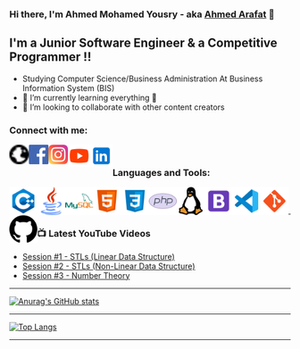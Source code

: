 ### Hi there, I'm Ahmed Mohamed Yousry - aka [Ahmed Arafat][website] 👋

<!-- [![Website](https://img.shields.io/website?label=codeSTACKr.com&style=for-the-badge&url=https%3A%2F%2Fcodestackr.com)](https://codestackr.com)
[![Twitter Follow](https://img.shields.io/twitter/follow/codeSTACKr?color=1DA1F2&logo=twitter&style=for-the-badge)](https://twitter.com/intent/follow?original_referer=https%3A%2F%2Fgithub.com%2FcodeSTACKr&screen_name=codeSTACKr) -->

## I'm a Junior Software Engineer & a Competitive Programmer !!

<!-- - 🔭 I just launched my first course: [Become A VS Code SuperHero!][course]! -->
- Studying Computer Science/Business Administration At Business Information System (BIS)
- 🌱 I’m currently learning everything 🤣
- 👯 I’m looking to collaborate with other content creators
<!-- - 🥅 2020 Goals: Contribute more to Open Source projects -->
<!-- - ⚡ Fun fact: I love to draw and play guitar / drums -->

### Connect with me:

[<img align="left" alt="NULL" width="35px" src="https://raw.githubusercontent.com/iconic/open-iconic/master/svg/globe.svg" />][website]
[<img align="left" title="Facebook" alt="Facebook" width="35px" src="/Pics/facebook.png" />][facebook]
[<img align="left" title="Instagram" alt="Instagram" width="35px" src="/Pics/instagram.png" />][instagram]
[<img align="left" title="YouTube" alt="YouTube" width="40px" src="/Pics/youtube.png" />][youtube]
[<img align="left" title="LinkedIn" alt="LinkedIn" width="40px" src="/Pics/linkedin.png" />][linkedin]

<br />

### Languages and Tools:
<img align="left" title="C++" alt="C++" width="50px" src="/Pics/cpp.png" />
<img align="left" title="Java" alt="Java" width="50px" src="/Pics/java.png" />
<img align="left" title="SQL" alt="SQL" width="50px" src="/Pics/mysql1.png" />
<img align="left" title="HTML5" alt="HTML5" width="50px" src="/Pics/html-5.png" />
<img align="left" title="CSS3" alt="CSS3" width="50px" src="/Pics/css3.png" />
<img align="left" title="PHP" alt="PHP" width="50px" src="/Pics/php.png" />
<img align="left" title="Linux" alt="Linux" width="50px" src="/Pics/linux.png" />
<img align="left" title="Bootstrap 4" alt="Bootstrap 4" width="50px" src="/Pics/bootstrap.png" />
<img align="left"  title="Visual Studio Code" alt="Visual Studio Code" width="50px" src="/Pics/visual-studio-code.png" />
<img align="left" title="Git" alt="Git" width="50px" src="/Pics/git.png" />
<img align="left" title="GitHub" alt="GitHub" width="50px" src="/Pics/github.png" />

<br />
<br />

---

### 📺 Latest YouTube Videos

<!-- YOUTUBE:START -->
- [Session #1 - STLs (Linear Data Structure)](https://youtu.be/q_FXkla98Vo)
- [Session #2 - STLs (Non-Linear Data Structure)](https://youtu.be/E3N6p3cV5YU)
- [Session #3 - Number Theory](https://youtu.be/JaGdOl4cn_0)
<!-- YOUTUBE:END -->

---


[![Anurag's GitHub stats](https://github-readme-stats.vercel.app/api?username=Ahmed-Arafat10&show_icons=true&theme=react)](https://github.com/anuraghazra/github-readme-stats)


---

[![Top Langs](https://github-readme-stats.vercel.app/api/top-langs/?username=Ahmed-Arafat10&exclude_repo=Smartys-Android-App-Csharp&langs_count=10&layout=compact&hide=ASP.NET)](https://github.com/anuraghazra/github-readme-stats)

---

[website]: NULL
[course]: http://vsCodeHero.com
[facebook]:https://www.facebook.com/AhmedArafat01
[youtube]: https://youtube.com/channel/UCqXUeSCLARmWOJEBUBPVNIg
[instagram]: https://www.instagram.com/ahmedarafat__/
[linkedin]: https://www.linkedin.com/in/ahmed-mohamed-yousry-0101/
[webdevplaylist]: https://www.youtube.com/playlist?list=PLkwxH9e_vrAJ0WbEsFA9W3I1W-g_BTsbt
[jsplaylist]: https://www.youtube.com/playlist?list=PLkwxH9e_vrALRJKu7wfXby3MKeflhTu6B
[cssplaylist]: https://www.youtube.com/playlist?list=PLkwxH9e_vrALSdvZuEh6gqQdmDoDIoqz4
[reactplaylist]: https://www.youtube.com/playlist?list=PLkwxH9e_vrAK4TdffpxKY3QGyHCpxFcQ0
